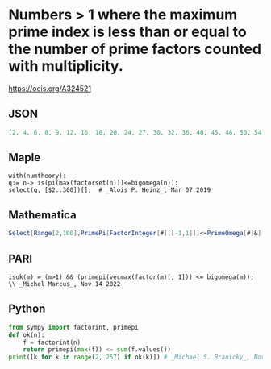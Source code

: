# Numbers \> 1 where the maximum prime index is less than or equal to the number of prime factors counted with multiplicity\.
https://oeis.org/A324521
## JSON
```JSON
[2, 4, 6, 8, 9, 12, 16, 18, 20, 24, 27, 30, 32, 36, 40, 45, 48, 50, 54, 56, 60, 64, 72, 75, 80, 81, 84, 90, 96, 100, 108, 112, 120, 125, 126, 128, 135, 140, 144, 150, 160, 162, 168, 176, 180, 189, 192, 196, 200, 210, 216, 224, 225, 240, 243, 250, 252, 256]
```
## Maple
```Maple
with(numtheory):
q:= n-> is(pi(max(factorset(n)))<=bigomega(n)):
select(q, [$2..300])[];  # _Alois P. Heinz_, Mar 07 2019
```
## Mathematica
```Mathematica
Select[Range[2,100],PrimePi[FactorInteger[#][[-1,1]]]<=PrimeOmega[#]&]
```
## PARI
```PARI
isok(m) = (m>1) && (primepi(vecmax(factor(m)[, 1])) <= bigomega(m)); \\ _Michel Marcus_, Nov 14 2022
```
## Python
```Python
from sympy import factorint, primepi
def ok(n):
    f = factorint(n)
    return primepi(max(f)) <= sum(f.values())
print([k for k in range(2, 257) if ok(k)]) # _Michael S. Branicky_, Nov 15 2022
```
